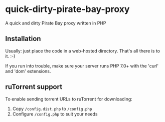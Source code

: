 quick-dirty-pirate-bay-proxy
============================

A quick and dirty Pirate Bay proxy written in PHP

Installation
------------

Usually: just place the code in a web-hosted directory. That's all there is to it. :-)

If you run into trouble, make sure your server runs PHP 7.0+ with the 'curl' and 'dom' extensions.

ruTorrent support
-----------------

To enable sending torrent URLs to ruTorrent for downloading:

1. Copy `/config.dist.php` to `/config.php`
2. Configure `/config.php` to suit your needs
